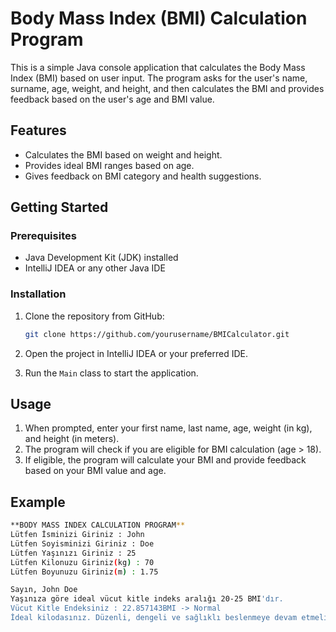 # Body Mass Index (BMI) Calculation Program

This is a simple Java console application that calculates the Body Mass Index (BMI) based on user input. The program asks for the user's name, surname, age, weight, and height, and then calculates the BMI and provides feedback based on the user's age and BMI value.

## Features

- Calculates the BMI based on weight and height.
- Provides ideal BMI ranges based on age.
- Gives feedback on BMI category and health suggestions.

## Getting Started

### Prerequisites

- Java Development Kit (JDK) installed
- IntelliJ IDEA or any other Java IDE

### Installation

1. Clone the repository from GitHub:

    ```bash
    git clone https://github.com/yourusername/BMICalculator.git
    ```

2. Open the project in IntelliJ IDEA or your preferred IDE.

3. Run the `Main` class to start the application.

## Usage

1. When prompted, enter your first name, last name, age, weight (in kg), and height (in meters).
2. The program will check if you are eligible for BMI calculation (age > 18).
3. If eligible, the program will calculate your BMI and provide feedback based on your BMI value and age.

## Example

```bash
**BODY MASS INDEX CALCULATION PROGRAM**
Lütfen İsminizi Giriniz : John
Lütfen Soyisminizi Giriniz : Doe
Lütfen Yaşınızı Giriniz : 25
Lütfen Kilonuzu Giriniz(kg) : 70
Lütfen Boyunuzu Giriniz(m) : 1.75

Sayın, John Doe 
Yaşınıza göre ideal vücut kitle indeks aralığı 20-25 BMI'dır.
Vücut Kitle Endeksiniz : 22.857143BMI -> Normal
İdeal kilodasınız. Düzenli, dengeli ve sağlıklı beslenmeye devam etmelisiniz.
